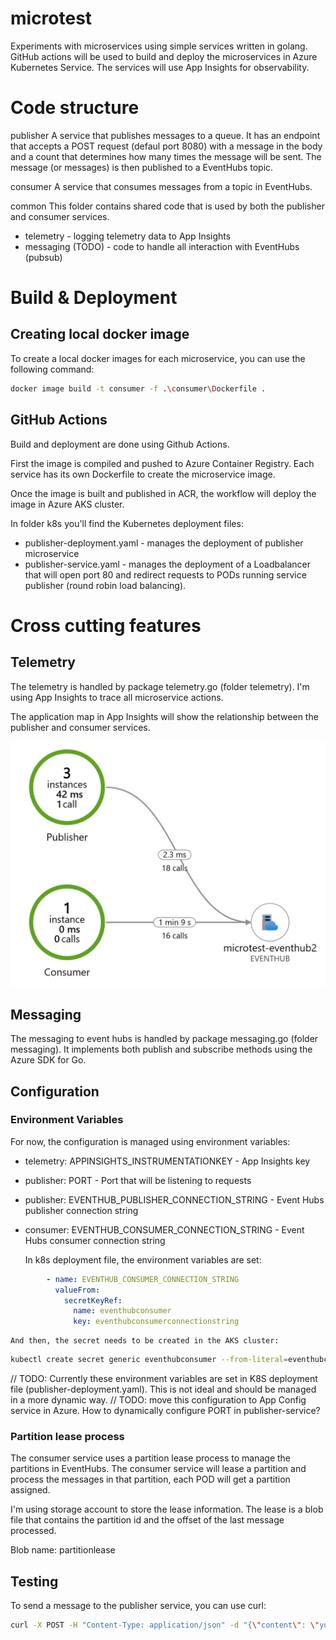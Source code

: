 # microtest
Experiments with microservices using simple services written in golang. GitHub actions will be used to build and deploy the microservices in Azure Kubernetes Service. The services will use App Insights for observability.

# Code structure

publisher
A service that publishes messages to a queue. It has an endpoint that accepts a POST request (defaul port 8080) with a message in the body and a count that determines how many times the message will be sent. The message (or messages) is then published to a EventHubs topic.

consumer
A service that consumes messages from a topic in EventHubs.

common
This folder contains shared code that is used by both the publisher and consumer services.
* telemetry - logging telemetry data to App Insights
* messaging (TODO) - code to handle all interaction with EventHubs (pubsub)

# Build & Deployment

## Creating local docker image

To create a local docker images for each microservice, you can use the following command:

```bash
docker image build -t consumer -f .\consumer\Dockerfile .
```

## GitHub Actions

Build and deployment are done using Github Actions.

First the image is compiled and pushed to Azure Container Registry. Each service has its own Dockerfile to create the microservice image.

Once the image is built and published in ACR, the workflow will deploy the image in Azure AKS cluster.

In folder k8s you'll find the Kubernetes deployment files:
* publisher-deployment.yaml - manages the deployment of publisher microservice
* publisher-service.yaml - manages the deployment of a Loadbalancer that will open port 80 and redirect requests to PODs running service publisher (round robin load balancing).

# Cross cutting features

## Telemetry

The telemetry is handled by package telemetry.go (folder telemetry). I'm using App Insights to trace all microservice actions.

The application map in App Insights will show the relationship between the publisher and consumer services.

![alt text](image.png)

## Messaging

The messaging to event hubs is handled by package messaging.go (folder messaging).
It implements both publish and subscribe methods using the Azure SDK for Go.

## Configuration

### Environment Variables

For now, the configuration is managed using environment variables:
* telemetry: APPINSIGHTS_INSTRUMENTATIONKEY - App Insights key
* publisher: PORT - Port that will be listening to requests
* publisher: EVENTHUB_PUBLISHER_CONNECTION_STRING - Event Hubs publisher connection string
* consumer: EVENTHUB_CONSUMER_CONNECTION_STRING - Event Hubs consumer connection string

    In k8s deployment file, the environment variables are set:

```yaml
        - name: EVENTHUB_CONSUMER_CONNECTION_STRING
          valueFrom:
            secretKeyRef:
              name: eventhubconsumer
              key: eventhubconsumerconnectionstring
```

    And then, the secret needs to be created in the AKS cluster:

```bash
kubectl create secret generic eventhubconsumer --from-literal=eventhubconsumerconnectionstring="Endpoint=sb://<yournamespace>.servicebus.windows.net/;SharedAccessKeyName=<yourkeyname>;SharedAccessKey=<yourkey>;EntityPath=<yourentitypath>"
```

// TODO: Currently these environment variables are set in K8S deployment file (publisher-deployment.yaml). This is not ideal and should be managed in a more dynamic way.
// TODO: move this configuration to App Config service in Azure. How to dynamically configure PORT in publisher-service?


### Partition lease process

The consumer service uses a partition lease process to manage the partitions in EventHubs. The consumer service will lease a partition and process the messages in that partition, each POD will get a partition assigned.

I'm using storage account to store the lease information. The lease is a blob file that contains the partition id and the offset of the last message processed.

Blob name: partitionlease


## Testing

To send a message to the publisher service, you can use curl:

```bash
curl -X POST -H "Content-Type: application/json" -d "{\"content\": \"your_content_here\", \"count\": 10}" http://<ip address>:80/publish
```